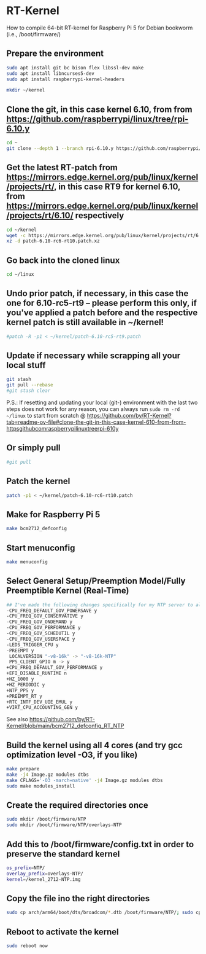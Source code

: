 # RT-Kernel
How to compile 64-bit RT-kernel for Raspberry Pi 5 for Debian bookworm (i.e., /boot/firmware/)

## Prepare the environment
```bash
sudo apt install git bc bison flex libssl-dev make
sudo apt install libncurses5-dev
sudo apt install raspberrypi-kernel-headers

mkdir ~/kernel
```
## Clone the git, in this case kernel 6.10, from from https://github.com/raspberrypi/linux/tree/rpi-6.10.y
```bash
cd ~
git clone --depth 1 --branch rpi-6.10.y https://github.com/raspberrypi/linux
```
## Get the latest RT-patch from https://mirrors.edge.kernel.org/pub/linux/kernel/projects/rt/, in this case RT9 for kernel 6.10, from https://mirrors.edge.kernel.org/pub/linux/kernel/projects/rt/6.10/ respectively
```bash
cd ~/kernel
wget -c https://mirrors.edge.kernel.org/pub/linux/kernel/projects/rt/6.10/patch-6.10-rc6-rt10.patch.xz
xz -d patch-6.10-rc6-rt10.patch.xz
```
## Go back into the cloned linux
```bash
cd ~/linux
```
## Undo prior patch, if necessary, in this case the one for 6.10-rc5-rt9 – please perform this only, if you've applied a patch before and the respective kernel patch is still available in ~/kernel!
```bash
#patch -R -p1 < ~/kernel/patch-6.10-rc5-rt9.patch
```
## Update if necessary while scrapping all your local stuff
```bash
git stash
git pull --rebase
#git stash clear
```
P.S.: If resetting and updating your local (git-) environment with the last two steps does not work for any reason, you can always run `sudo rm -rd ~/linux` to start from scratch @ https://github.com/by/RT-Kernel?tab=readme-ov-file#clone-the-git-in-this-case-kernel-610-from-from-httpsgithubcomraspberrypilinuxtreerpi-610y
## Or simply pull
```bash
#git pull
```
## Patch the kernel
```bash
patch -p1 < ~/kernel/patch-6.10-rc6-rt10.patch
```
## Make for Raspberry Pi 5
```bash
make bcm2712_defconfig
```
## Start menuconfig
```bash
make menuconfig
```
## Select General Setup/Preemption Model/Fully Preemptible Kernel (Real-Time)
```bash
## I've made the following changes specifically for my NTP server to also enable kernel PPS:
-CPU_FREQ_DEFAULT_GOV_POWERSAVE y
-CPU_FREQ_GOV_CONSERVATIVE y
-CPU_FREQ_GOV_ONDEMAND y
-CPU_FREQ_GOV_PERFORMANCE y
-CPU_FREQ_GOV_SCHEDUTIL y
-CPU_FREQ_GOV_USERSPACE y
-LEDS_TRIGGER_CPU y
-PREEMPT y
 LOCALVERSION "-v8-16k" -> "-v8-16k-NTP"
 PPS_CLIENT_GPIO m -> y
+CPU_FREQ_DEFAULT_GOV_PERFORMANCE y
+EFI_DISABLE_RUNTIME n
+HZ_1000 y
+HZ_PERIODIC y
+NTP_PPS y
+PREEMPT_RT y
+RTC_INTF_DEV_UIE_EMUL y
+VIRT_CPU_ACCOUNTING_GEN y
```
See also https://github.com/by/RT-Kernel/blob/main/bcm2712_defconfig_RT_NTP

## Build the kernel using all 4 cores (and try gcc optimization level -O3, if you like)
```bash
make prepare
make -j4 Image.gz modules dtbs
make CFLAGS='-O3 -march=native' -j4 Image.gz modules dtbs
sudo make modules_install
```
## Create the required directories once
```bash
sudo mkdir /boot/firmware/NTP
sudo mkdir /boot/firmware/NTP/overlays-NTP
```
## Add this to /boot/firmware/config.txt in order to preserve the standard kernel
```bash
os_prefix=NTP/
overlay_prefix=overlays-NTP/
kernel=/kernel_2712-NTP.img
```
## Copy the file ino the right directories
```bash
sudo cp arch/arm64/boot/dts/broadcom/*.dtb /boot/firmware/NTP/; sudo cp arch/arm64/boot/dts/overlays/*.dtb* /boot/firmware/NTP/overlays-NTP/; sudo cp arch/arm64/boot/dts/overlays/README /boot/firmware/NTP/overlays-NTP/; sudo cp arch/arm64/boot/Image.gz /boot/firmware/kernel_2712-NTP.img
```
## Reboot to activate the kernel
```bash
sudo reboot now
```
